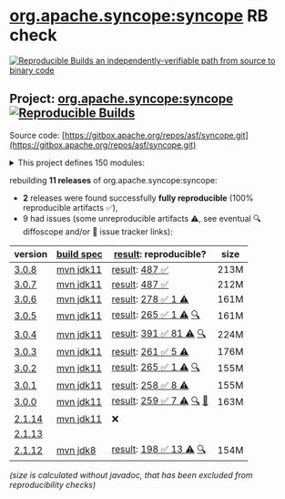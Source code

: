 [org.apache.syncope:syncope](https://central.sonatype.com/artifact/org.apache.syncope/syncope/versions) RB check
=======

[![Reproducible Builds](https://reproducible-builds.org/images/logos/rb.svg) an independently-verifiable path from source to binary code](https://reproducible-builds.org/)

## Project: [org.apache.syncope:syncope](https://central.sonatype.com/artifact/org.apache.syncope/syncope/versions) [![Reproducible Builds](https://img.shields.io/endpoint?url=https://raw.githubusercontent.com/jvm-repo-rebuild/reproducible-central/master/content/org/apache/syncope/badge.json)](https://github.com/jvm-repo-rebuild/reproducible-central/blob/master/content/org/apache/syncope/README.md)

Source code: [https://gitbox.apache.org/repos/asf/syncope.git](https://gitbox.apache.org/repos/asf/syncope.git)

<details><summary>This project defines 150 modules:</summary>

* [org.apache.syncope.client.am:syncope-client-am-console](https://central.sonatype.com/artifact/org.apache.syncope.client.am/syncope-client-am-console/overview)
* [org.apache.syncope.client.am:syncope-client-am-lib](https://central.sonatype.com/artifact/org.apache.syncope.client.am/syncope-client-am-lib/overview)
* [org.apache.syncope.client.idm:syncope-client-idm-console](https://central.sonatype.com/artifact/org.apache.syncope.client.idm/syncope-client-idm-console/overview)
* [org.apache.syncope.client.idm:syncope-client-idm-lib](https://central.sonatype.com/artifact/org.apache.syncope.client.idm/syncope-client-idm-lib/overview)
* [org.apache.syncope.client.idrepo:syncope-client-idrepo-common-ui](https://central.sonatype.com/artifact/org.apache.syncope.client.idrepo/syncope-client-idrepo-common-ui/overview)
* [org.apache.syncope.client.idrepo:syncope-client-idrepo-console](https://central.sonatype.com/artifact/org.apache.syncope.client.idrepo/syncope-client-idrepo-console/overview)
* [org.apache.syncope.client.idrepo:syncope-client-idrepo-enduser](https://central.sonatype.com/artifact/org.apache.syncope.client.idrepo/syncope-client-idrepo-enduser/overview)
* [org.apache.syncope.client.idrepo:syncope-client-idrepo-lib](https://central.sonatype.com/artifact/org.apache.syncope.client.idrepo/syncope-client-idrepo-lib/overview)
* [org.apache.syncope.client:syncope-client-am](https://central.sonatype.com/artifact/org.apache.syncope.client/syncope-client-am/overview)
* [org.apache.syncope.client:syncope-client-console](https://central.sonatype.com/artifact/org.apache.syncope.client/syncope-client-console/overview)
* [org.apache.syncope.client:syncope-client-enduser](https://central.sonatype.com/artifact/org.apache.syncope.client/syncope-client-enduser/overview)
* [org.apache.syncope.client:syncope-client-idm](https://central.sonatype.com/artifact/org.apache.syncope.client/syncope-client-idm/overview)
* [org.apache.syncope.client:syncope-client-idrepo](https://central.sonatype.com/artifact/org.apache.syncope.client/syncope-client-idrepo/overview)
* [org.apache.syncope.client:syncope-client-lib](https://central.sonatype.com/artifact/org.apache.syncope.client/syncope-client-lib/overview)
* [org.apache.syncope.common.am:syncope-common-am-lib](https://central.sonatype.com/artifact/org.apache.syncope.common.am/syncope-common-am-lib/overview)
* [org.apache.syncope.common.am:syncope-common-am-rest-api](https://central.sonatype.com/artifact/org.apache.syncope.common.am/syncope-common-am-rest-api/overview)
* [org.apache.syncope.common.idm:syncope-common-idm-lib](https://central.sonatype.com/artifact/org.apache.syncope.common.idm/syncope-common-idm-lib/overview)
* [org.apache.syncope.common.idm:syncope-common-idm-rest-api](https://central.sonatype.com/artifact/org.apache.syncope.common.idm/syncope-common-idm-rest-api/overview)
* [org.apache.syncope.common.idrepo:syncope-common-idrepo-lib](https://central.sonatype.com/artifact/org.apache.syncope.common.idrepo/syncope-common-idrepo-lib/overview)
* [org.apache.syncope.common.idrepo:syncope-common-idrepo-rest-api](https://central.sonatype.com/artifact/org.apache.syncope.common.idrepo/syncope-common-idrepo-rest-api/overview)
* [org.apache.syncope.common.keymaster.self:syncope-common-keymaster-client-self](https://central.sonatype.com/artifact/org.apache.syncope.common.keymaster.self/syncope-common-keymaster-client-self/overview)
* [org.apache.syncope.common.keymaster.self:syncope-common-keymaster-self-rest-api](https://central.sonatype.com/artifact/org.apache.syncope.common.keymaster.self/syncope-common-keymaster-self-rest-api/overview)
* [org.apache.syncope.common.keymaster:syncope-common-keymaster-client-api](https://central.sonatype.com/artifact/org.apache.syncope.common.keymaster/syncope-common-keymaster-client-api/overview)
* [org.apache.syncope.common.keymaster:syncope-common-keymaster-client-zookeeper](https://central.sonatype.com/artifact/org.apache.syncope.common.keymaster/syncope-common-keymaster-client-zookeeper/overview)
* [org.apache.syncope.common.keymaster:syncope-common-keymaster-self](https://central.sonatype.com/artifact/org.apache.syncope.common.keymaster/syncope-common-keymaster-self/overview)
* [org.apache.syncope.common:syncope-common-am](https://central.sonatype.com/artifact/org.apache.syncope.common/syncope-common-am/overview)
* [org.apache.syncope.common:syncope-common-idm](https://central.sonatype.com/artifact/org.apache.syncope.common/syncope-common-idm/overview)
* [org.apache.syncope.common:syncope-common-idrepo](https://central.sonatype.com/artifact/org.apache.syncope.common/syncope-common-idrepo/overview)
* [org.apache.syncope.common:syncope-common-keymaster](https://central.sonatype.com/artifact/org.apache.syncope.common/syncope-common-keymaster/overview)
* [org.apache.syncope.common:syncope-common-lib](https://central.sonatype.com/artifact/org.apache.syncope.common/syncope-common-lib/overview)
* [org.apache.syncope.common:syncope-common-rest-api](https://central.sonatype.com/artifact/org.apache.syncope.common/syncope-common-rest-api/overview)
* [org.apache.syncope.core.am:syncope-core-am-logic](https://central.sonatype.com/artifact/org.apache.syncope.core.am/syncope-core-am-logic/overview)
* [org.apache.syncope.core.am:syncope-core-am-rest-cxf](https://central.sonatype.com/artifact/org.apache.syncope.core.am/syncope-core-am-rest-cxf/overview)
* [org.apache.syncope.core.idm:syncope-core-idm-logic](https://central.sonatype.com/artifact/org.apache.syncope.core.idm/syncope-core-idm-logic/overview)
* [org.apache.syncope.core.idm:syncope-core-idm-rest-cxf](https://central.sonatype.com/artifact/org.apache.syncope.core.idm/syncope-core-idm-rest-cxf/overview)
* [org.apache.syncope.core.idrepo:syncope-core-idrepo-logic](https://central.sonatype.com/artifact/org.apache.syncope.core.idrepo/syncope-core-idrepo-logic/overview)
* [org.apache.syncope.core.idrepo:syncope-core-idrepo-rest-cxf](https://central.sonatype.com/artifact/org.apache.syncope.core.idrepo/syncope-core-idrepo-rest-cxf/overview)
* [org.apache.syncope.core:syncope-core-am](https://central.sonatype.com/artifact/org.apache.syncope.core/syncope-core-am/overview)
* [org.apache.syncope.core:syncope-core-idm](https://central.sonatype.com/artifact/org.apache.syncope.core/syncope-core-idm/overview)
* [org.apache.syncope.core:syncope-core-idrepo](https://central.sonatype.com/artifact/org.apache.syncope.core/syncope-core-idrepo/overview)
* [org.apache.syncope.core:syncope-core-logic](https://central.sonatype.com/artifact/org.apache.syncope.core/syncope-core-logic/overview)
* [org.apache.syncope.core:syncope-core-persistence-api](https://central.sonatype.com/artifact/org.apache.syncope.core/syncope-core-persistence-api/overview)
* [org.apache.syncope.core:syncope-core-persistence-jpa](https://central.sonatype.com/artifact/org.apache.syncope.core/syncope-core-persistence-jpa/overview)
* [org.apache.syncope.core:syncope-core-persistence-jpa-json](https://central.sonatype.com/artifact/org.apache.syncope.core/syncope-core-persistence-jpa-json/overview)
* [org.apache.syncope.core:syncope-core-provisioning-api](https://central.sonatype.com/artifact/org.apache.syncope.core/syncope-core-provisioning-api/overview)
* [org.apache.syncope.core:syncope-core-provisioning-java](https://central.sonatype.com/artifact/org.apache.syncope.core/syncope-core-provisioning-java/overview)
* [org.apache.syncope.core:syncope-core-rest-cxf](https://central.sonatype.com/artifact/org.apache.syncope.core/syncope-core-rest-cxf/overview)
* [org.apache.syncope.core:syncope-core-self-keymaster-starter](https://central.sonatype.com/artifact/org.apache.syncope.core/syncope-core-self-keymaster-starter/overview)
* [org.apache.syncope.core:syncope-core-spring](https://central.sonatype.com/artifact/org.apache.syncope.core/syncope-core-spring/overview)
* [org.apache.syncope.core:syncope-core-starter](https://central.sonatype.com/artifact/org.apache.syncope.core/syncope-core-starter/overview)
* [org.apache.syncope.core:syncope-core-workflow-api](https://central.sonatype.com/artifact/org.apache.syncope.core/syncope-core-workflow-api/overview)
* [org.apache.syncope.core:syncope-core-workflow-java](https://central.sonatype.com/artifact/org.apache.syncope.core/syncope-core-workflow-java/overview)
* [org.apache.syncope.ext.camel:syncope-ext-camel-client-console](https://central.sonatype.com/artifact/org.apache.syncope.ext.camel/syncope-ext-camel-client-console/overview)
* [org.apache.syncope.ext.camel:syncope-ext-camel-common-lib](https://central.sonatype.com/artifact/org.apache.syncope.ext.camel/syncope-ext-camel-common-lib/overview)
* [org.apache.syncope.ext.camel:syncope-ext-camel-logic](https://central.sonatype.com/artifact/org.apache.syncope.ext.camel/syncope-ext-camel-logic/overview)
* [org.apache.syncope.ext.camel:syncope-ext-camel-persistence-api](https://central.sonatype.com/artifact/org.apache.syncope.ext.camel/syncope-ext-camel-persistence-api/overview)
* [org.apache.syncope.ext.camel:syncope-ext-camel-persistence-jpa](https://central.sonatype.com/artifact/org.apache.syncope.ext.camel/syncope-ext-camel-persistence-jpa/overview)
* [org.apache.syncope.ext.camel:syncope-ext-camel-provisioning](https://central.sonatype.com/artifact/org.apache.syncope.ext.camel/syncope-ext-camel-provisioning/overview)
* [org.apache.syncope.ext.camel:syncope-ext-camel-provisioning-api](https://central.sonatype.com/artifact/org.apache.syncope.ext.camel/syncope-ext-camel-provisioning-api/overview)
* [org.apache.syncope.ext.camel:syncope-ext-camel-rest-api](https://central.sonatype.com/artifact/org.apache.syncope.ext.camel/syncope-ext-camel-rest-api/overview)
* [org.apache.syncope.ext.camel:syncope-ext-camel-rest-cxf](https://central.sonatype.com/artifact/org.apache.syncope.ext.camel/syncope-ext-camel-rest-cxf/overview)
* [org.apache.syncope.ext.elasticsearch:syncope-ext-elasticsearch-client](https://central.sonatype.com/artifact/org.apache.syncope.ext.elasticsearch/syncope-ext-elasticsearch-client/overview)
* [org.apache.syncope.ext.elasticsearch:syncope-ext-elasticsearch-logic](https://central.sonatype.com/artifact/org.apache.syncope.ext.elasticsearch/syncope-ext-elasticsearch-logic/overview)
* [org.apache.syncope.ext.elasticsearch:syncope-ext-elasticsearch-persistence-jpa](https://central.sonatype.com/artifact/org.apache.syncope.ext.elasticsearch/syncope-ext-elasticsearch-persistence-jpa/overview)
* [org.apache.syncope.ext.elasticsearch:syncope-ext-elasticsearch-provisioning-java](https://central.sonatype.com/artifact/org.apache.syncope.ext.elasticsearch/syncope-ext-elasticsearch-provisioning-java/overview)
* [org.apache.syncope.ext.flowable:syncope-ext-flowable-bpmn](https://central.sonatype.com/artifact/org.apache.syncope.ext.flowable/syncope-ext-flowable-bpmn/overview)
* [org.apache.syncope.ext.flowable:syncope-ext-flowable-client-common-ui](https://central.sonatype.com/artifact/org.apache.syncope.ext.flowable/syncope-ext-flowable-client-common-ui/overview)
* [org.apache.syncope.ext.flowable:syncope-ext-flowable-client-console](https://central.sonatype.com/artifact/org.apache.syncope.ext.flowable/syncope-ext-flowable-client-console/overview)
* [org.apache.syncope.ext.flowable:syncope-ext-flowable-client-enduser](https://central.sonatype.com/artifact/org.apache.syncope.ext.flowable/syncope-ext-flowable-client-enduser/overview)
* [org.apache.syncope.ext.flowable:syncope-ext-flowable-common-lib](https://central.sonatype.com/artifact/org.apache.syncope.ext.flowable/syncope-ext-flowable-common-lib/overview)
* [org.apache.syncope.ext.flowable:syncope-ext-flowable-logic](https://central.sonatype.com/artifact/org.apache.syncope.ext.flowable/syncope-ext-flowable-logic/overview)
* [org.apache.syncope.ext.flowable:syncope-ext-flowable-rest-api](https://central.sonatype.com/artifact/org.apache.syncope.ext.flowable/syncope-ext-flowable-rest-api/overview)
* [org.apache.syncope.ext.flowable:syncope-ext-flowable-rest-cxf](https://central.sonatype.com/artifact/org.apache.syncope.ext.flowable/syncope-ext-flowable-rest-cxf/overview)
* [org.apache.syncope.ext.oidcc4ui:syncope-ext-oidcc4ui-client-common-ui](https://central.sonatype.com/artifact/org.apache.syncope.ext.oidcc4ui/syncope-ext-oidcc4ui-client-common-ui/overview)
* [org.apache.syncope.ext.oidcc4ui:syncope-ext-oidcc4ui-client-console](https://central.sonatype.com/artifact/org.apache.syncope.ext.oidcc4ui/syncope-ext-oidcc4ui-client-console/overview)
* [org.apache.syncope.ext.oidcc4ui:syncope-ext-oidcc4ui-client-enduser](https://central.sonatype.com/artifact/org.apache.syncope.ext.oidcc4ui/syncope-ext-oidcc4ui-client-enduser/overview)
* [org.apache.syncope.ext.oidcc4ui:syncope-ext-oidcc4ui-common-lib](https://central.sonatype.com/artifact/org.apache.syncope.ext.oidcc4ui/syncope-ext-oidcc4ui-common-lib/overview)
* [org.apache.syncope.ext.oidcc4ui:syncope-ext-oidcc4ui-logic](https://central.sonatype.com/artifact/org.apache.syncope.ext.oidcc4ui/syncope-ext-oidcc4ui-logic/overview)
* [org.apache.syncope.ext.oidcc4ui:syncope-ext-oidcc4ui-persistence-api](https://central.sonatype.com/artifact/org.apache.syncope.ext.oidcc4ui/syncope-ext-oidcc4ui-persistence-api/overview)
* [org.apache.syncope.ext.oidcc4ui:syncope-ext-oidcc4ui-persistence-jpa](https://central.sonatype.com/artifact/org.apache.syncope.ext.oidcc4ui/syncope-ext-oidcc4ui-persistence-jpa/overview)
* [org.apache.syncope.ext.oidcc4ui:syncope-ext-oidcc4ui-provisioning-api](https://central.sonatype.com/artifact/org.apache.syncope.ext.oidcc4ui/syncope-ext-oidcc4ui-provisioning-api/overview)
* [org.apache.syncope.ext.oidcc4ui:syncope-ext-oidcc4ui-provisioning-java](https://central.sonatype.com/artifact/org.apache.syncope.ext.oidcc4ui/syncope-ext-oidcc4ui-provisioning-java/overview)
* [org.apache.syncope.ext.oidcc4ui:syncope-ext-oidcc4ui-rest-api](https://central.sonatype.com/artifact/org.apache.syncope.ext.oidcc4ui/syncope-ext-oidcc4ui-rest-api/overview)
* [org.apache.syncope.ext.oidcc4ui:syncope-ext-oidcc4ui-rest-cxf](https://central.sonatype.com/artifact/org.apache.syncope.ext.oidcc4ui/syncope-ext-oidcc4ui-rest-cxf/overview)
* [org.apache.syncope.ext.oidcclient:syncope-ext-oidcclient-agent](https://central.sonatype.com/artifact/org.apache.syncope.ext.oidcclient/syncope-ext-oidcclient-agent/overview)
* [org.apache.syncope.ext.oidcclient:syncope-ext-oidcclient-client-console](https://central.sonatype.com/artifact/org.apache.syncope.ext.oidcclient/syncope-ext-oidcclient-client-console/overview)
* [org.apache.syncope.ext.oidcclient:syncope-ext-oidcclient-client-enduser](https://central.sonatype.com/artifact/org.apache.syncope.ext.oidcclient/syncope-ext-oidcclient-client-enduser/overview)
* [org.apache.syncope.ext.oidcclient:syncope-ext-oidcclient-common-lib](https://central.sonatype.com/artifact/org.apache.syncope.ext.oidcclient/syncope-ext-oidcclient-common-lib/overview)
* [org.apache.syncope.ext.oidcclient:syncope-ext-oidcclient-logic](https://central.sonatype.com/artifact/org.apache.syncope.ext.oidcclient/syncope-ext-oidcclient-logic/overview)
* [org.apache.syncope.ext.oidcclient:syncope-ext-oidcclient-persistence-api](https://central.sonatype.com/artifact/org.apache.syncope.ext.oidcclient/syncope-ext-oidcclient-persistence-api/overview)
* [org.apache.syncope.ext.oidcclient:syncope-ext-oidcclient-persistence-jpa](https://central.sonatype.com/artifact/org.apache.syncope.ext.oidcclient/syncope-ext-oidcclient-persistence-jpa/overview)
* [org.apache.syncope.ext.oidcclient:syncope-ext-oidcclient-provisioning-api](https://central.sonatype.com/artifact/org.apache.syncope.ext.oidcclient/syncope-ext-oidcclient-provisioning-api/overview)
* [org.apache.syncope.ext.oidcclient:syncope-ext-oidcclient-provisioning-java](https://central.sonatype.com/artifact/org.apache.syncope.ext.oidcclient/syncope-ext-oidcclient-provisioning-java/overview)
* [org.apache.syncope.ext.oidcclient:syncope-ext-oidcclient-rest-api](https://central.sonatype.com/artifact/org.apache.syncope.ext.oidcclient/syncope-ext-oidcclient-rest-api/overview)
* [org.apache.syncope.ext.oidcclient:syncope-ext-oidcclient-rest-cxf](https://central.sonatype.com/artifact/org.apache.syncope.ext.oidcclient/syncope-ext-oidcclient-rest-cxf/overview)
* [org.apache.syncope.ext.opensearch:syncope-ext-opensearch-client](https://central.sonatype.com/artifact/org.apache.syncope.ext.opensearch/syncope-ext-opensearch-client/overview)
* [org.apache.syncope.ext.opensearch:syncope-ext-opensearch-logic](https://central.sonatype.com/artifact/org.apache.syncope.ext.opensearch/syncope-ext-opensearch-logic/overview)
* [org.apache.syncope.ext.opensearch:syncope-ext-opensearch-persistence-jpa](https://central.sonatype.com/artifact/org.apache.syncope.ext.opensearch/syncope-ext-opensearch-persistence-jpa/overview)
* [org.apache.syncope.ext.opensearch:syncope-ext-opensearch-provisioning-java](https://central.sonatype.com/artifact/org.apache.syncope.ext.opensearch/syncope-ext-opensearch-provisioning-java/overview)
* [org.apache.syncope.ext.saml2sp4ui:syncope-ext-saml2sp4ui-client-common-ui](https://central.sonatype.com/artifact/org.apache.syncope.ext.saml2sp4ui/syncope-ext-saml2sp4ui-client-common-ui/overview)
* [org.apache.syncope.ext.saml2sp4ui:syncope-ext-saml2sp4ui-client-console](https://central.sonatype.com/artifact/org.apache.syncope.ext.saml2sp4ui/syncope-ext-saml2sp4ui-client-console/overview)
* [org.apache.syncope.ext.saml2sp4ui:syncope-ext-saml2sp4ui-client-enduser](https://central.sonatype.com/artifact/org.apache.syncope.ext.saml2sp4ui/syncope-ext-saml2sp4ui-client-enduser/overview)
* [org.apache.syncope.ext.saml2sp4ui:syncope-ext-saml2sp4ui-common-lib](https://central.sonatype.com/artifact/org.apache.syncope.ext.saml2sp4ui/syncope-ext-saml2sp4ui-common-lib/overview)
* [org.apache.syncope.ext.saml2sp4ui:syncope-ext-saml2sp4ui-logic](https://central.sonatype.com/artifact/org.apache.syncope.ext.saml2sp4ui/syncope-ext-saml2sp4ui-logic/overview)
* [org.apache.syncope.ext.saml2sp4ui:syncope-ext-saml2sp4ui-persistence-api](https://central.sonatype.com/artifact/org.apache.syncope.ext.saml2sp4ui/syncope-ext-saml2sp4ui-persistence-api/overview)
* [org.apache.syncope.ext.saml2sp4ui:syncope-ext-saml2sp4ui-persistence-jpa](https://central.sonatype.com/artifact/org.apache.syncope.ext.saml2sp4ui/syncope-ext-saml2sp4ui-persistence-jpa/overview)
* [org.apache.syncope.ext.saml2sp4ui:syncope-ext-saml2sp4ui-provisioning-api](https://central.sonatype.com/artifact/org.apache.syncope.ext.saml2sp4ui/syncope-ext-saml2sp4ui-provisioning-api/overview)
* [org.apache.syncope.ext.saml2sp4ui:syncope-ext-saml2sp4ui-provisioning-java](https://central.sonatype.com/artifact/org.apache.syncope.ext.saml2sp4ui/syncope-ext-saml2sp4ui-provisioning-java/overview)
* [org.apache.syncope.ext.saml2sp4ui:syncope-ext-saml2sp4ui-rest-api](https://central.sonatype.com/artifact/org.apache.syncope.ext.saml2sp4ui/syncope-ext-saml2sp4ui-rest-api/overview)
* [org.apache.syncope.ext.saml2sp4ui:syncope-ext-saml2sp4ui-rest-cxf](https://central.sonatype.com/artifact/org.apache.syncope.ext.saml2sp4ui/syncope-ext-saml2sp4ui-rest-cxf/overview)
* [org.apache.syncope.ext.saml2sp:syncope-ext-saml2sp-agent](https://central.sonatype.com/artifact/org.apache.syncope.ext.saml2sp/syncope-ext-saml2sp-agent/overview)
* [org.apache.syncope.ext.saml2sp:syncope-ext-saml2sp-client-console](https://central.sonatype.com/artifact/org.apache.syncope.ext.saml2sp/syncope-ext-saml2sp-client-console/overview)
* [org.apache.syncope.ext.saml2sp:syncope-ext-saml2sp-client-enduser](https://central.sonatype.com/artifact/org.apache.syncope.ext.saml2sp/syncope-ext-saml2sp-client-enduser/overview)
* [org.apache.syncope.ext.saml2sp:syncope-ext-saml2sp-common-lib](https://central.sonatype.com/artifact/org.apache.syncope.ext.saml2sp/syncope-ext-saml2sp-common-lib/overview)
* [org.apache.syncope.ext.saml2sp:syncope-ext-saml2sp-logic](https://central.sonatype.com/artifact/org.apache.syncope.ext.saml2sp/syncope-ext-saml2sp-logic/overview)
* [org.apache.syncope.ext.saml2sp:syncope-ext-saml2sp-persistence-api](https://central.sonatype.com/artifact/org.apache.syncope.ext.saml2sp/syncope-ext-saml2sp-persistence-api/overview)
* [org.apache.syncope.ext.saml2sp:syncope-ext-saml2sp-persistence-jpa](https://central.sonatype.com/artifact/org.apache.syncope.ext.saml2sp/syncope-ext-saml2sp-persistence-jpa/overview)
* [org.apache.syncope.ext.saml2sp:syncope-ext-saml2sp-provisioning-api](https://central.sonatype.com/artifact/org.apache.syncope.ext.saml2sp/syncope-ext-saml2sp-provisioning-api/overview)
* [org.apache.syncope.ext.saml2sp:syncope-ext-saml2sp-provisioning-java](https://central.sonatype.com/artifact/org.apache.syncope.ext.saml2sp/syncope-ext-saml2sp-provisioning-java/overview)
* [org.apache.syncope.ext.saml2sp:syncope-ext-saml2sp-rest-api](https://central.sonatype.com/artifact/org.apache.syncope.ext.saml2sp/syncope-ext-saml2sp-rest-api/overview)
* [org.apache.syncope.ext.saml2sp:syncope-ext-saml2sp-rest-cxf](https://central.sonatype.com/artifact/org.apache.syncope.ext.saml2sp/syncope-ext-saml2sp-rest-cxf/overview)
* [org.apache.syncope.ext.scimv2:syncope-ext-scimv2-client-console](https://central.sonatype.com/artifact/org.apache.syncope.ext.scimv2/syncope-ext-scimv2-client-console/overview)
* [org.apache.syncope.ext.scimv2:syncope-ext-scimv2-common-lib](https://central.sonatype.com/artifact/org.apache.syncope.ext.scimv2/syncope-ext-scimv2-common-lib/overview)
* [org.apache.syncope.ext.scimv2:syncope-ext-scimv2-logic](https://central.sonatype.com/artifact/org.apache.syncope.ext.scimv2/syncope-ext-scimv2-logic/overview)
* [org.apache.syncope.ext.scimv2:syncope-ext-scimv2-rest-api](https://central.sonatype.com/artifact/org.apache.syncope.ext.scimv2/syncope-ext-scimv2-rest-api/overview)
* [org.apache.syncope.ext.scimv2:syncope-ext-scimv2-rest-cxf](https://central.sonatype.com/artifact/org.apache.syncope.ext.scimv2/syncope-ext-scimv2-rest-cxf/overview)
* [org.apache.syncope.ext.scimv2:syncope-ext-scimv2-scim-rest-api](https://central.sonatype.com/artifact/org.apache.syncope.ext.scimv2/syncope-ext-scimv2-scim-rest-api/overview)
* [org.apache.syncope.ext.scimv2:syncope-ext-scimv2-scim-rest-cxf](https://central.sonatype.com/artifact/org.apache.syncope.ext.scimv2/syncope-ext-scimv2-scim-rest-cxf/overview)
* [org.apache.syncope.ext:syncope-ext-camel](https://central.sonatype.com/artifact/org.apache.syncope.ext/syncope-ext-camel/overview)
* [org.apache.syncope.ext:syncope-ext-elasticsearch](https://central.sonatype.com/artifact/org.apache.syncope.ext/syncope-ext-elasticsearch/overview)
* [org.apache.syncope.ext:syncope-ext-flowable](https://central.sonatype.com/artifact/org.apache.syncope.ext/syncope-ext-flowable/overview)
* [org.apache.syncope.ext:syncope-ext-oidcc4ui](https://central.sonatype.com/artifact/org.apache.syncope.ext/syncope-ext-oidcc4ui/overview)
* [org.apache.syncope.ext:syncope-ext-oidcclient](https://central.sonatype.com/artifact/org.apache.syncope.ext/syncope-ext-oidcclient/overview)
* [org.apache.syncope.ext:syncope-ext-opensearch](https://central.sonatype.com/artifact/org.apache.syncope.ext/syncope-ext-opensearch/overview)
* [org.apache.syncope.ext:syncope-ext-saml2sp](https://central.sonatype.com/artifact/org.apache.syncope.ext/syncope-ext-saml2sp/overview)
* [org.apache.syncope.ext:syncope-ext-saml2sp4ui](https://central.sonatype.com/artifact/org.apache.syncope.ext/syncope-ext-saml2sp4ui/overview)
* [org.apache.syncope.ext:syncope-ext-scimv2](https://central.sonatype.com/artifact/org.apache.syncope.ext/syncope-ext-scimv2/overview)
* [org.apache.syncope.ext:syncope-ext-swagger-ui](https://central.sonatype.com/artifact/org.apache.syncope.ext/syncope-ext-swagger-ui/overview)
* [org.apache.syncope.fit:syncope-fit-build-tools](https://central.sonatype.com/artifact/org.apache.syncope.fit/syncope-fit-build-tools/overview)
* [org.apache.syncope.wa:syncope-wa-bootstrap](https://central.sonatype.com/artifact/org.apache.syncope.wa/syncope-wa-bootstrap/overview)
* [org.apache.syncope.wa:syncope-wa-starter](https://central.sonatype.com/artifact/org.apache.syncope.wa/syncope-wa-starter/overview)
* [org.apache.syncope:syncope](https://central.sonatype.com/artifact/org.apache.syncope/syncope/overview)
* [org.apache.syncope:syncope-archetype](https://central.sonatype.com/artifact/org.apache.syncope/syncope-archetype/overview)
* [org.apache.syncope:syncope-client](https://central.sonatype.com/artifact/org.apache.syncope/syncope-client/overview)
* [org.apache.syncope:syncope-common](https://central.sonatype.com/artifact/org.apache.syncope/syncope-common/overview)
* [org.apache.syncope:syncope-core](https://central.sonatype.com/artifact/org.apache.syncope/syncope-core/overview)
* [org.apache.syncope:syncope-ext](https://central.sonatype.com/artifact/org.apache.syncope/syncope-ext/overview)
* [org.apache.syncope:syncope-fit](https://central.sonatype.com/artifact/org.apache.syncope/syncope-fit/overview)
* [org.apache.syncope:syncope-sra](https://central.sonatype.com/artifact/org.apache.syncope/syncope-sra/overview)
* [org.apache.syncope:syncope-wa](https://central.sonatype.com/artifact/org.apache.syncope/syncope-wa/overview)
</details>

rebuilding **11 releases** of org.apache.syncope:syncope:
- **2** releases were found successfully **fully reproducible** (100% reproducible artifacts :white_check_mark:),
- 9 had issues (some unreproducible artifacts :warning:, see eventual :mag: diffoscope and/or :memo: issue tracker links):

| version | [build spec](/BUILDSPEC.md) | [result](https://reproducible-builds.org/docs/jvm/): reproducible? | size |
| -- | --------- | ------ | -- |
| [3.0.8](https://central.sonatype.com/artifact/org.apache.syncope/syncope/3.0.8/pom) | [mvn jdk11](syncope-3.0.8.buildspec) | [result](syncope-3.0.8.buildinfo): [487 :white_check_mark: ](syncope-3.0.8.buildcompare) | 213M |
| [3.0.7](https://central.sonatype.com/artifact/org.apache.syncope/syncope/3.0.7/pom) | [mvn jdk11](syncope-3.0.7.buildspec) | [result](syncope-3.0.7.buildinfo): [487 :white_check_mark: ](syncope-3.0.7.buildcompare) | 212M |
| [3.0.6](https://central.sonatype.com/artifact/org.apache.syncope/syncope/3.0.6/pom) | [mvn jdk11](syncope-3.0.6.buildspec) | [result](syncope-3.0.6.buildinfo): [278 :white_check_mark:  1 :warning:](syncope-3.0.6.buildcompare) | 161M |
| [3.0.5](https://central.sonatype.com/artifact/org.apache.syncope/syncope/3.0.5/pom) | [mvn jdk11](syncope-3.0.5.buildspec) | [result](syncope-3.0.5.buildinfo): [265 :white_check_mark:  1 :warning:](syncope-3.0.5.buildcompare) [:mag:](syncope-3.0.5.diffoscope) | 161M |
| [3.0.4](https://central.sonatype.com/artifact/org.apache.syncope/syncope/3.0.4/pom) | [mvn jdk11](syncope-3.0.4.buildspec) | [result](syncope-3.0.4.buildinfo): [391 :white_check_mark:  81 :warning:](syncope-3.0.4.buildcompare) [:mag:](syncope-3.0.4.diffoscope) | 224M |
| [3.0.3](https://central.sonatype.com/artifact/org.apache.syncope/syncope/3.0.3/pom) | [mvn jdk11](syncope-3.0.3.buildspec) | [result](syncope-3.0.3.buildinfo): [261 :white_check_mark:  5 :warning:](syncope-3.0.3.buildcompare) | 176M |
| [3.0.2](https://central.sonatype.com/artifact/org.apache.syncope/syncope/3.0.2/pom) | [mvn jdk11](syncope-3.0.2.buildspec) | [result](syncope-3.0.2.buildinfo): [265 :white_check_mark:  1 :warning:](syncope-3.0.2.buildcompare) [:mag:](syncope-3.0.2.diffoscope) | 155M |
| [3.0.1](https://central.sonatype.com/artifact/org.apache.syncope/syncope/3.0.1/pom) | [mvn jdk11](syncope-3.0.1.buildspec) | [result](syncope-3.0.1.buildinfo): [258 :white_check_mark:  8 :warning:](syncope-3.0.1.buildcompare) | 155M |
| [3.0.0](https://central.sonatype.com/artifact/org.apache.syncope/syncope/3.0.0/pom) | [mvn jdk11](syncope-3.0.0.buildspec) | [result](syncope-3.0.0.buildinfo): [259 :white_check_mark:  7 :warning:](syncope-3.0.0.buildcompare) [:mag:](syncope-3.0.0.diffoscope) [:memo:](https://github.com/apache/syncope/pull/402) | 163M |
| [2.1.14](https://central.sonatype.com/artifact/org.apache.syncope/syncope/2.1.14/pom) | [mvn jdk11](syncope-2.1.14.buildspec) | :x: | |
| [2.1.13](https://central.sonatype.com/artifact/org.apache.syncope/syncope/2.1.13/pom) | | | |
| [2.1.12](https://central.sonatype.com/artifact/org.apache.syncope/syncope/2.1.12/pom) | [mvn jdk8](syncope-2.1.12.buildspec) | [result](syncope-2.1.12.buildinfo): [198 :white_check_mark:  13 :warning:](syncope-2.1.12.buildcompare) [:mag:](syncope-2.1.12.diffoscope) | 154M |

<i>(size is calculated without javadoc, that has been excluded from reproducibility checks)</i>
